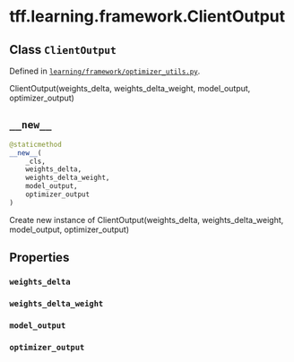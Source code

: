 <div itemscope itemtype="http://developers.google.com/ReferenceObject">
<meta itemprop="name" content="tff.learning.framework.ClientOutput" />
<meta itemprop="path" content="Stable" />
<meta itemprop="property" content="weights_delta"/>
<meta itemprop="property" content="weights_delta_weight"/>
<meta itemprop="property" content="model_output"/>
<meta itemprop="property" content="optimizer_output"/>
<meta itemprop="property" content="__new__"/>
</div>

# tff.learning.framework.ClientOutput

## Class `ClientOutput`

Defined in
[`learning/framework/optimizer_utils.py`](http://github.com/tensorflow/federated/tree/master/tensorflow_federated/python/learning/framework/optimizer_utils.py).

ClientOutput(weights_delta, weights_delta_weight, model_output, optimizer_output)

<h2 id="__new__"><code>__new__</code></h2>

``` python
@staticmethod
__new__(
    _cls,
    weights_delta,
    weights_delta_weight,
    model_output,
    optimizer_output
)
```

Create new instance of ClientOutput(weights_delta, weights_delta_weight, model_output, optimizer_output)



## Properties

<h3 id="weights_delta"><code>weights_delta</code></h3>



<h3 id="weights_delta_weight"><code>weights_delta_weight</code></h3>



<h3 id="model_output"><code>model_output</code></h3>



<h3 id="optimizer_output"><code>optimizer_output</code></h3>





